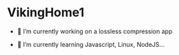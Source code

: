 # VikingHome1

- 🔭 I’m currently working on a lossless compression app

- 🌱 I’m currently learning Javascript, Linux, NodeJS...
